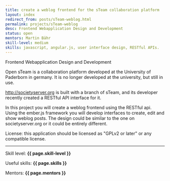 ```yaml
---
title: create a weblog frontend for the sTeam collaboration platform
layout: index
redirect_from: posts/sTeam-weblog.html
permalink: projects/sTeam-weblog
desc: Frontend Webapplication Design and Development
status: open
mentors: Martin Bähr
skill-level: medium
skills: javascript, angular.js, user interface design, RESTful APIs.
---
```

Frontend Webapplication Design and Development

Open sTeam is a collaboration platform developed at the University of Paderborn in germany. It is no longer developed at the university, but still in use.

http://societyserver.org is built with a branch of sTeam, and its developer recently created a RESTful API interface for it.

In this project you will create a weblog frontend using the RESTful api. Using the ember.js framework you will develop interfaces to create, edit and show weblog posts. The design could be similar to the one on societyserver.org or it could be entirely different.

License: this application should be licensed as "GPLv2 or later" or any compatible license.

* * *

Skill level: **{{ page.skill-level }}**

Useful skills: **{{ page.skills }}**

Mentors: **{{ page.mentors }}**
